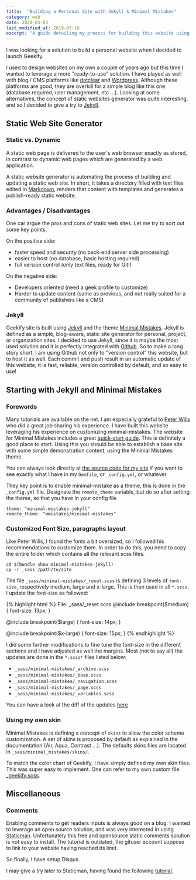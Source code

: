 ```yaml
---
title:  "Building a Personal Site with Jekyll & Minimal Mistakes"
category: web
date: 2020-03-03
last_modified_at: 2019-03-16
excerpt: "A guide detailing my process for building this website using the static site generator Jekyll and the theme Minimal Mistakes"
---
```


I was looking for a solution to build a personal website when I decided to launch Geekify.

I used to design websites on my own a couple of years ago but this time I wanted to leverage a more "ready-to-use" solution. I have played as well with blog / CMS platforms like [dotclear][dotclear] and [Wordpress][wordpress].  Although these platforms are good, they are overkill for a simple blog like this one (database required, user management, etc ...). Looking at some alternatives, the concept of static websites generator was quite interesting, and so I decided to give a try to [Jekyll][jekyll].

## Static Web Site Generator

### Static vs. Dynamic

A static web page is delivered to the user's web browser exactly as stored, in contrast to dynamic web pages which are generated by a web application. 

A static website generator is automating the process of building and updating a static web site. In short, it takes a directory filled with text files edited in [Markdown][markdown], renders that content with templates and generates a publish-ready static website.

### Advantages / Disadvantages

One car argue the pros and cons of static web sites. Let me try to sort out some key points.

On the positive side:
* faster speed and security (no back-end server side processing)
* easier to host (no database, basic hosting required)
* full version control (only text files, ready for Git!)

On the negative side:
* Developers oriented (need a geek profile to customize)
* Harder to update content (same as previous, and not really suited for a community of publishers like a CMS)


### Jekyll

Geekify site is built using [Jekyll][jekyll] and the theme [Minimal Mistakes][mmistakes]. 
Jekyll is defined as a simple, blog-aware, static site generator for personal, project, or organization sites. 
I decided to use Jekyll, since it is maybe the most used solution and it is perfectly integrated with [Github][github]. So to make a long story short, I am using Github not only to "version control" this website, but to host it as well. 
Each commit and push result in an automatic update of this website; it is fast, reliable, version controlled by default, and so easy to use!

## Starting with Jekyll and Minimal Mistakes

### Forewords
Many tutorials are available on the net. I am especially grateful to [Peter Wills][pwills] who did a great job sharing his experience. I have built this website leveraging his experience on customizing minimal-mistakes.
The website for Minimal Mistakes includes a great [quick-start guide][mmistakes_tuto]. This is definitely a good place to start. Using this you should be able to establish a base site with some simple demonstration content, using the Minimal Mistakes theme.

You can always look directly at [the source code for my site][mchacher_github] if you want to see exactly what I have in my `Gemfile`, or `_config.yml`, or whatever.

They key point is to enable minimal-mistake as a theme, this is done in the `_config.yml` file.
Designate the `remote_theme` variable, but do so after setting the theme, so that you have in your config file

    theme: "minimal-mistakes-jekyll"
    remote_theme: "mmistakes/minimal-mistakes"

### Customized Font Size, paragraphs layout

Like Peter Wills, I found the fonts a bit oversized, so I followed his recommendations to customize them. 
In order to do this, you need to copy the entire folder which contains all the relevant scss files. 

	cd $(bundle show minimal-mistakes-jekyll)
	cp -r _sass /path/to/site
	
The file `_sass/minimal-mistakes/_reset.scss` is defining 3 levels of `font-size`, respectively medium, large and x-large. This is then used in all `*.scss`.
I update the font-size as followed:

{% highlight html %}
File: _sass/_reset.scss
  @include breakpoint($medium) {
    font-size: 13px;
  }

  @include breakpoint($large) {
    font-size: 14px;
  }

  @include breakpoint($x-large) {
    font-size: 15px;
  }
{% endhighlight %}


I did some further modifications to fine tune the font-size in the different sections and I have adjusted as well the margins. 
Most (not to say all) the updates are done in the `*.scss*` files listed below:
* `_sass/minimal-mistakes/_archive.scss`
* `_sass/minimal-mistakes/_base.scss`
* `_sass/minimal-mistakes/_navigation.scss`
* `_sass/minimal-mistakes/_page.scss`
* `_sass/minimal-mistakes/_variables.scss`

You can have a look at the diff of the updates [here][github_diff]

### Using my own skin

Minimal Mistakes is defining a concept of `skins` to allow the color scheme customization. A set of skins is proposed by default as explained in the documentation (Air, Aqua, Contrast ...).
The defaults skins files are located in `_sass/minimal_mistakes/skins/`.

To match the color chart of Geekify, I have simply defined my own skin files. This was super easy to implement. One can refer to my own custom file [_geekify.scss][skin_geekify].

## Miscellaneous

### Comments

Enabling comments to get readers inputs is always good on a blog. I wanted to leverage an open source solution, and was very interested in using [Staticman][staticman]. Unfortunately this free and opensource static comments solution is not easy to install. The tutorial is outdated, the gituser account suppose to link to your website having reached its limit.

So finally, I have setup Disqus.

I may give a try later to Staticman, having found the following [tutorial][tuto_staticman].


[github]: https://github.com/
[markdown]: https://fr.wikipedia.org/wiki/Markdown
[dotclear]: https://fr.dotclear.org/
[wordpress]: [https://wordpress.org/]
[jekyll]: https://jekyllrb.com/
[mmistakes]: https://mmistakes.github.io/minimal-mistakes/
[mmistakes_tuto]: https://mmistakes.github.io/minimal-mistakes/docs/quick-start-guide/#starting-from-jekyll-new
[mchacher_github]: https://github.com/mchacher/mchacher.github.io
[pwills]: http://www.pwills.com/
[github_diff]: https://github.com/mchacher/mchacher.github.io/commit/99876ad05e9dee1b126539fb22df16e15984339a?diff=split
[skin_geekify]: https://github.com/mchacher/mchacher.github.io/blob/master/_sass/minimal-mistakes/skins/_geekify.scss
[staticman]: https://staticman.net/
[tuto_staticman]: https://travisdowns.github.io/blog/2020/02/05/now-with-comments.html

